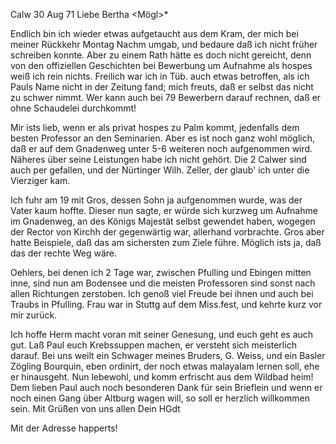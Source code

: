  Calw 30 Aug 71
Liebe Bertha <Mögl>*

Endlich bin ich wieder etwas aufgetaucht aus dem Kram, der mich bei meiner Rückkehr Montag Nachm umgab, und bedaure daß ich nicht früher schreiben konnte. Aber zu einem Rath hätte es doch nicht gereicht, denn von den offiziellen Geschichten bei Bewerbung um Aufnahme als hospes weiß ich rein nichts. Freilich war ich in Tüb. auch etwas betroffen, als ich Pauls Name nicht in der Zeitung fand; mich freuts, daß er selbst das nicht zu schwer nimmt. Wer kann auch bei 79 Bewerbern darauf rechnen, daß er ohne Schaudelei durchkommt!

Mir ists lieb, wenn er als privat hospes zu Palm kommt, jedenfalls dem besten Professor an den Seminarien. Aber es ist noch ganz wohl möglich, daß er auf dem Gnadenweg unter 5-6 weiteren noch aufgenommen wird. Näheres über seine Leistungen habe ich nicht gehört. Die 2 Calwer sind auch per gefallen, und der Nürtinger Wilh. Zeller, der glaub' ich unter die Vierziger kam.

Ich fuhr am 19 mit Gros, dessen Sohn ja aufgenommen wurde, was der Vater kaum hoffte. Dieser nun sagte, er würde sich kurzweg um Aufnahme im Gnadenweg, an des Königs Majestät selbst gewendet haben, wogegen der Rector von Kirchh der gegenwärtig war, allerhand vorbrachte. Gros aber hatte Beispiele, daß das am sichersten zum Ziele führe. Möglich ists ja, daß das der rechte Weg wäre.

Oehlers, bei denen ich 2 Tage war, zwischen Pfulling und Ebingen mitten inne, sind nun am Bodensee und die meisten Professoren sind sonst nach allen Richtungen zerstoben. Ich genoß viel Freude bei ihnen und auch bei Traubs in Pfulling. Frau war in Stuttg auf dem Miss.fest, und kehrte kurz vor mir zurück.

Ich hoffe Herm macht voran mit seiner Genesung, und euch geht es auch gut. Laß Paul euch Krebssuppen machen, er versteht sich meisterlich darauf. 
Bei uns weilt ein Schwager meines Bruders, G. Weiss, und ein Basler Zögling Bourquin, eben ordinirt, der noch etwas malayalam lernen soll, ehe er hinausgeht. Nun lebewohl, und komm erfrischt aus dem Wildbad heim! Dem lieben Paul auch noch besonderen Dank für sein Brieflein und wenn er noch einen Gang über Altburg wagen will, so soll er herzlich willkommen sein. Mit Grüßen von uns allen
 Dein HGdt

Mit der Adresse happerts!
